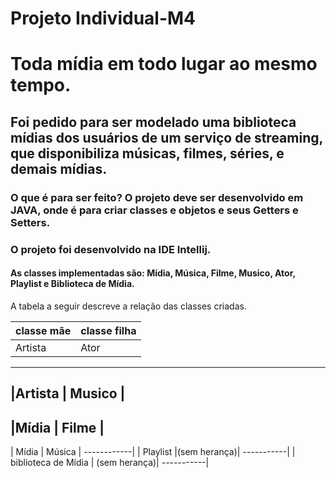 # Projeto Individual-M4 
# Toda mídia em todo lugar ao mesmo tempo.
## Foi pedido para ser modelado uma biblioteca mídias dos usuários de um serviço de streaming, que disponibiliza músicas, filmes, séries, e demais mídias.
### O que é para ser feito? O projeto deve ser desenvolvido em JAVA, onde é para criar classes e objetos e seus Getters e Setters.
### O projeto foi desenvolvido na IDE Intellij.
#### As classes implementadas são: Mídia, Música, Filme, Musico, Ator, Playlist e Biblioteca de Mídia.
A tabela a seguir descreve a relação das classes criadas.


| classe mãe | classe filha |
------------|----------------
|Artista   |   Ator     |
---
|Artista   |  Musico    |
-------------
|Mídia     |   Filme    |
 ---------------
| Mídia    | Música     |
------------|
| Playlist |(sem herança)|
 -----------|
| biblioteca de Mídia | (sem herança)|
-----------|
